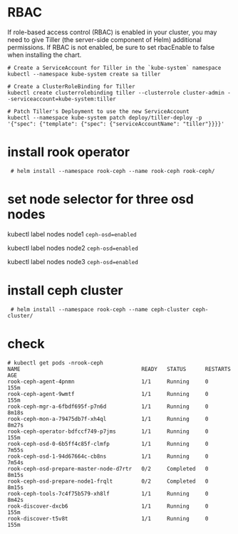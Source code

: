 # RBAC

If role-based access control (RBAC) is enabled in your cluster, you may need to give Tiller (the server-side component of Helm) additional permissions. If RBAC is not enabled, be sure to set rbacEnable to false when installing the chart.

```ecma script level 4
# Create a ServiceAccount for Tiller in the `kube-system` namespace
kubectl --namespace kube-system create sa tiller

# Create a ClusterRoleBinding for Tiller
kubectl create clusterrolebinding tiller --clusterrole cluster-admin --serviceaccount=kube-system:tiller

# Patch Tiller's Deployment to use the new ServiceAccount
kubectl --namespace kube-system patch deploy/tiller-deploy -p '{"spec": {"template": {"spec": {"serviceAccountName": "tiller"}}}}'
```

# install rook operator

```ecma script level 4
 # helm install --namespace rook-ceph --name rook-ceph rook-ceph/
```

# set node selector for three osd nodes


 kubectl label nodes node1 `ceph-osd=enabled`
 
 kubectl label nodes node2 `ceph-osd=enabled` 
  
 kubectl label nodes node3 `ceph-osd=enabled`


# install ceph cluster

```ecma script level 4
 # helm install --namespace rook-ceph --name ceph-cluster ceph-cluster/
```

# check

```ecma script level 4
# kubectl get pods -nrook-ceph
NAME                                      READY   STATUS      RESTARTS   AGE
rook-ceph-agent-4pnmn                     1/1     Running     0          155m
rook-ceph-agent-9wmtf                     1/1     Running     0          155m
rook-ceph-mgr-a-6fbdf695f-p7n6d           1/1     Running     0          8m18s
rook-ceph-mon-a-79475db7f-xh4ql           1/1     Running     0          8m27s
rook-ceph-operator-bdfccf749-p7jms        1/1     Running     0          155m
rook-ceph-osd-0-6b5ff4c85f-clmfp          1/1     Running     0          7m55s
rook-ceph-osd-1-94d67664c-cb8ns           1/1     Running     0          7m54s
rook-ceph-osd-prepare-master-node-d7rtr   0/2     Completed   0          8m15s
rook-ceph-osd-prepare-node1-frqlt         0/2     Completed   0          8m15s
rook-ceph-tools-7c4f75b579-xh8lf          1/1     Running     0          8m42s
rook-discover-dxcb6                       1/1     Running     0          155m
rook-discover-t5v8t                       1/1     Running     0          155m

```